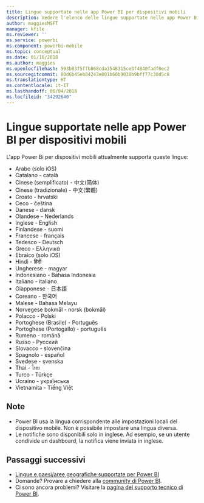 ```yaml
---
title: Lingue supportate nelle app Power BI per dispositivi mobili
description: Vedere l'elenco delle lingue supportate nelle app Power BI per dispositivi mobili.
author: maggiesMSFT
manager: kfile
ms.reviewer: ''
ms.service: powerbi
ms.component: powerbi-mobile
ms.topic: conceptual
ms.date: 01/16/2018
ms.author: maggies
ms.openlocfilehash: 593b83f5ffb868cda3548315ce3f4840fadf0ec2
ms.sourcegitcommit: 80d6b45eb84243e801b60b9038b9bff77c30d5c8
ms.translationtype: HT
ms.contentlocale: it-IT
ms.lasthandoff: 06/04/2018
ms.locfileid: "34292640"
---
```

# <a name="supported-languages-in-the-power-bi-mobile-apps"></a>Lingue supportate nelle app Power BI per dispositivi mobili
L'app Power Bi per dispositivi mobili attualmente supporta queste lingue:

* Arabo (solo iOS)
* Catalano - català
* Cinese (semplificato) - 中文(简体)
* Cinese (tradizionale) - 中文(繁體)
* Croato - hrvatski
* Ceco - čeština
* Danese - dansk
* Olandese - Nederlands
* Inglese - English
* Finlandese - suomi
* Francese - français
* Tedesco - Deutsch
* Greco - Ελληνικά
* Ebraico (solo iOS)
* Hindi - हिंदी
* Ungherese - magyar
* Indonesiano - Bahasa Indonesia
* Italiano - italiano
* Giapponese - 日本語
* Coreano - 한국어
* Malese - Bahasa Melayu
* Norvegese bokmål - norsk (bokmål)
* Polacco - Polski
* Portoghese (Brasile) - Português
* Portoghese (Portogallo) - português
* Rumeno - română
* Russo - Русский
* Slovacco - slovenčina
* Spagnolo - español
* Svedese - svenska
* Thai - ไทย
* Turco - Türkçe
* Ucraino - українська
* Vietnamita - Tiếng Việt

## <a name="notes"></a>Note
* Power BI usa la lingua corrispondente alle impostazioni locali del dispositivo mobile. Non è possibile impostare una lingua diversa.
* Le notifiche sono disponibili solo in inglese. Ad esempio, se un utente condivide un dashboard, la notifica viene inviata in inglese. 

## <a name="next-steps"></a>Passaggi successivi
* [Lingue e paesi/aree geografiche supportate per Power BI](supported-languages-countries-regions.md)
* Domande? Provare a chiedere alla [community di Power BI](http://community.powerbi.com/).
* Ci sono ancora problemi? Visitare la [pagina del supporto tecnico di Power BI](https://powerbi.microsoft.com/support/).


